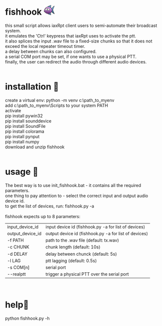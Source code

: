 # fishhook ![alt text](https://raw.githubusercontent.com/4Z1KD/fishhook/main/fishhook48.png)

this small script allows iaxRpt client users to semi-automate their broadcast system.<br>
it emulates the 'Ctrl' keypress that iaxRpt uses to activate the ptt.<br>
it also splices the input .wav file to a fixed-size chunks so that it does not
exceed the local repeater timeout timer.<br>
a delay between chunks can also configured.<br>
a serial COM port may be set, if one wants to use a physical PTT.<br>
finally, the user can redirect the audio through different audio devices.<br>
<br>
# installation 🎣<br>
create a virtual env: python -m venv c:\path_to_myenv<br>
add c:\path_to_myenv\Scripts to your system PATH<br>
activate<br>
pip install pywin32<br>
pip install sounddevice<br>
pip install SoundFile<br>
pip install colorama<br>
pip install pynput<br>
pip install numpy<br>
download and unzip fishhook<br>
<br>
# usage 🎣<br>
The best way is to use init_fishhook.bat - it contains all the required parameters.<br>
one thing to pay attention to - select the correct input and output audio device id.<br>
to get the list of devices, run: fishhook.py -a<br>
<br>
fishhook expects up to 8 parameters:<br>
<table>
  <tr><td>input_device_id</td><td>input device id (fishhook.py -a for list of devices)</td></tr>
  <tr><td>output_device_id</td><td>output device id (fishhook.py -a for list of devices)</td></tr>
  <tr><td>-f PATH</td><td>path to the .wav file (default: tx.wav)</td></tr>
  <tr><td>-c CHUNK</td><td>chunk length (default: 10s)</td></tr>
  <tr><td>-d DELAY</td><td>delay between chunck (default: 5s)</td></tr>
  <tr><td>-l LAG</td><td>ptt lagging (default: 0.5s)</td></tr>
  <tr><td>-s COM[n]</td><td>serial port</td></tr>
  <tr><td>--realptt</td><td>trigger a physical PTT over the serial port</td></tr>
</table>
<br>

# help🎣<br>
python fishhook.py -h<br>
